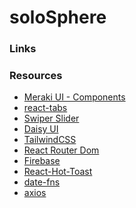 # soloSphere

### Links
<!-- - **[Live Link (Firebase)](https://your-firebase-link)**
- **[GitHub Repo - (1st Part)](https://github.com/your-repo-part-1)**
- **[GitHub Repo - (Complete - 2nd Part)](https://github.com/your-repo-part-2)** -->

### Resources
- [Meraki UI - Components](https://merakiui.com/)
- [react-tabs](https://react-tabs.com/)
- [Swiper Slider](https://swiperjs.com/)
- [Daisy UI](https://daisyui.com/)
- [TailwindCSS](https://tailwindcss.com/)
- [React Router Dom](https://reactrouter.com/)
- [Firebase](https://firebase.google.com/)
- [React-Hot-Toast](https://react-hot-toast.com/)
- [date-fns](https://date-fns.org/)
- [axios](https://axios-http.com/)